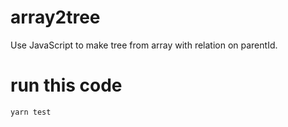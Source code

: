 # array2tree
Use JavaScript to make tree from array with relation on parentId.

# run this code

``` bash
yarn test
```
